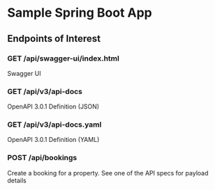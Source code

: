# Sample Spring Boot App

## Endpoints of Interest

### GET /api/swagger-ui/index.html
Swagger UI

### GET /api/v3/api-docs
OpenAPI 3.0.1 Definition (JSON)

### GET /api/v3/api-docs.yaml
OpenAPI 3.0.1 Definition (YAML)

### POST /api/bookings
Create a booking for a property. See one of the API specs for payload details
